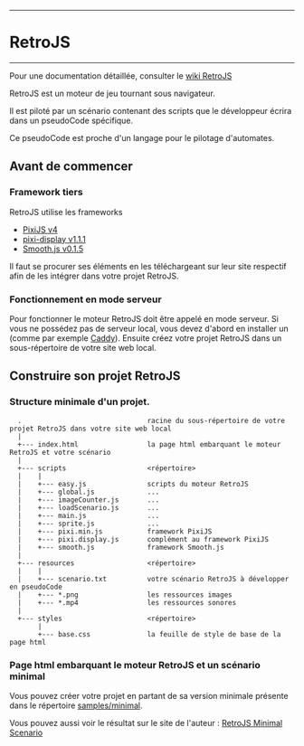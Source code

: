 _____________
# RetroJS
_____________

Pour une documentation détaillée, consulter le [wiki RetroJS](https://github.com/herveheritier/RetroJS/wiki)

RetroJS est un moteur de jeu tournant sous navigateur.

Il est piloté par un scénario contenant des scripts que le développeur écrira dans un pseudoCode spécifique.

Ce pseudoCode est proche d'un langage pour le pilotage d'automates.

## Avant de commencer

### Framework tiers
  RetroJS utilise les frameworks
  - [PixiJS v4](https://github.com/pixijs/pixi.js)
  - [pixi-display v1.1.1](https://github.com/pixijs/pixi-display)
  - [Smooth.js v0.1.5](https://github.com/osuushi/Smooth.js)  
 
  Il faut se procurer ses éléments en les téléchargeant sur leur site respectif afin de les intégrer dans votre projet RetroJS.

### Fonctionnement en mode serveur
  Pour fonctionner le moteur RetroJS doit être appelé en mode serveur. Si vous ne possédez pas de serveur local, vous devez d'abord en installer un (comme par exemple [Caddy](https://github.com/mholt/caddy)). Ensuite créez votre projet RetroJS dans un sous-répertoire de votre site web local.
  
## Construire son projet RetroJS

### Structure minimale d'un projet.

      .                               racine du sous-répertoire de votre projet RetroJS dans votre site web local
      |
      +--- index.html                 la page html embarquant le moteur RetroJS et votre scénario
      |
      +--- scripts                    <répertoire>
      |    |
      |    +--- easy.js               scripts du moteur RetroJS
      |    +--- global.js             ...
      |    +--- imageCounter.js       ...
      |    +--- loadScenario.js       ...
      |    +--- main.js               ...
      |    +--- sprite.js             ...
      |    +--- pixi.min.js           framework PixiJS
      |    +--- pixi.display.js       complément au framework PixiJS
      |    +--- smooth.js             framework Smooth.js 
      |
      +--- resources                  <répertoire>
      |    |
      |    +--- scenario.txt          votre scénario RetroJS à développer en pseudoCode
      |    +--- *.png                 les ressources images
      |    +--- *.mp4                 les ressources sonores
      |
      +--- styles                     <répertoire>
           |
           +--- base.css              la feuille de style de base de la page html

### Page html embarquant le moteur RetroJS et un scénario minimal
   
 Vous pouvez créer votre projet en partant de sa version minimale présente dans le répertoire [samples/minimal](https://github.com/herveheritier/RetroJS/tree/master/samples/minimal).
 
 Vous pouvez aussi voir le résultat sur le site de l'auteur : [RetroJS Minimal Scenario](http://heritier.herve.free.fr/RetroJS/samples/minimal/)
